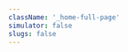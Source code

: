 ```yaml
---
className: '_home-full-page'
simulator: false
slugs: false
---
```


<code inline src="./component/home.tsx" />
